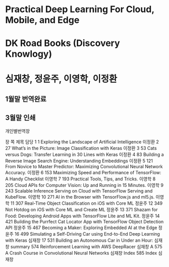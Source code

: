 # Practical Deep Learning For Cloud, Mobile, and Edge
# DK Road Books (Discovery Knowlogy)
# 심재창, 정윤주, 이영학, 이정환

## 1월말 번역완료
## 3월말 인쇄

개인별번역장

장	쪽	제목	담당
1	1	Exploring the Landscape of Artificial Intelligence	이정환
2	27	What’s in the Picture: Image Classification with Keras	이정환
3	53	Cats versus Dogs: Transfer Learning in 30 Lines with Keras	이정환
4	83	Building a Reverse Image Search Engine: Understanding Embeddings	이정환
5	121	From Novice to Master Predictor: Maximizing Convolutional Neural Network Accuracy.	이정환
6	153	Maximizing Speed and Performance of TensorFlow: A Handy Checklist	이영학
7	193	Practical Tools, Tips, and Tricks.	이영학
8	205	Cloud APIs for Computer Vision: Up and Running in 15 Minutes.	이영학
9	243	Scalable Inference Serving on Cloud with TensorFlow Serving and KubeFlow.	이영학
10	271	AI in the Browser with TensorFlow.js and ml5.js.	이영학
11	307	Real-Time Object Classification on iOS with Core ML	정윤주
12	349	Not Hotdog on iOS with Core ML and Create ML	정윤주
13	371	Shazam for Food: Developing Android Apps with TensorFlow Lite and ML Kit.	정윤주
14	421	Building the Purrfect Cat Locator App with TensorFlow Object Detection API	정윤주
15	467	Becoming a Maker: Exploring Embedded AI at the Edge	정윤주
16	499	Simulating a Self-Driving Car using End-to-End Deep Learning with Keras	심재창
17	531	Building an Autonomous Car in Under an Hour:	심재창
summary	574	Reinforcement Learning with AWS DeepRacer	심재창
A	575	A Crash Course in Convolutional Neural Networks	심재창
Index	585	Index	심재창
